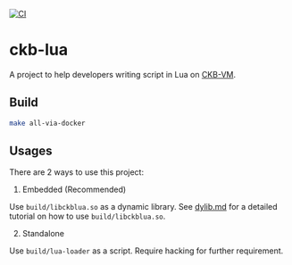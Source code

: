 [![CI](https://github.com/nervosnetwork/ckb-lua/actions/workflows/ci.yml/badge.svg)](https://github.com/nervosnetwork/ckb-lua/actions/workflows/ci.yml)

# ckb-lua
A project to help developers writing script in Lua on [CKB-VM](https://github.com/nervosnetwork/ckb-vm).


## Build

```bash
make all-via-docker
```


## Usages

There are 2 ways to use this project:
1. Embedded (Recommended)

Use `build/libckblua.so` as a dynamic library. See [dylib.md](./docs/dylib.md) for a detailed tutorial on how to use `build/libckblua.so`.

2. Standalone

Use `build/lua-loader` as a script. Require hacking for further requirement.
